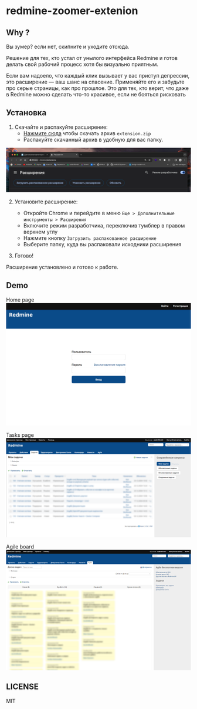 # redmine-zoomer-extenion

## Why ?
Вы зумер? если нет, скипните и уходите отсюда.

Решение для тех, кто устал от унылого интерфейса Redmine и готов делать свой рабочий процесс хотя бы визуально приятным.

Если вам надоело, что каждый клик вызывает у вас приступ депрессии, это расширение — ваш шанс на спасение. Применяйте его и забудьте про серые страницы, как про прошлое. Это для тех, кто верит, что даже в Redmine можно сделать что-то красивое, если не бояться рисковать

## Установка

1. Скачайте и распакуйте расширение:
   - [Нажмите сюда](https://github.com/azabroflovski/diagonal-orientation-extension/raw/master/extension.zip) чтобы скачать архив `extension.zip`
   - Распакуйте скачанный архив в удобную для вас папку.

![img.png](img.png)

2. Установите расширение:
   - Откройте Chrome и перейдите в меню `Еще > Дополнительные инструменты > Расширения`
   - Включите режим разработчика, переключив тумблер в правом верхнем углу
   - Нажмите кнопку `Загрузить распакованное расширение`
   - Выберите папку, куда вы распаковали исходники расширения


3. Готово! 

Расширение установлено и готово к работе.

## Demo 

Home page 
![demo1.png](demo1.png)

Tasks page 
![demo2.png](demo2.png)

Agile board 
![demo3.png](demo3.png)

## LICENSE
MIT 
